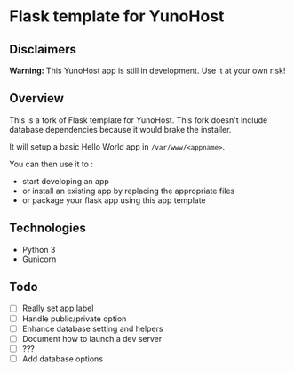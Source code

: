Flask template for YunoHost
===========================

## Disclaimers
**Warning:** This YunoHost app is still in development. Use it at your own risk!

## Overview
This is a fork of Flask template for YunoHost.
This fork doesn't include database dependencies because it would brake the installer.

It will setup a basic Hello World app in `/var/www/<appname>`.

You can then use it to : 

- start developing an app
- or install an existing app by replacing the appropriate files
- or package your flask app using this app template

Technologies
------------

- Python 3
- Gunicorn

Todo
----

- [ ] Really set app label
- [ ] Handle public/private option
- [ ] Enhance database setting and helpers
- [ ] Document how to launch a dev server
- [ ] ???
- [ ] Add database options
